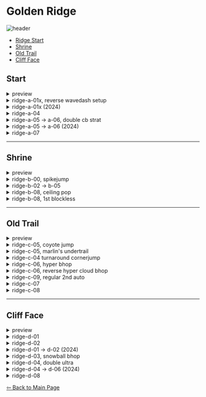 # Golden Ridge
![header](https://github.com/koralreeef/cuedump-anypercent/blob/main/pngs/ch4header.png)
   - [Ridge Start](#start)
   - [Shrine](#shrine)
   - [Old Trail](#old-trail)
   - [Cliff Face](#cliff-face)
## Start
 <details>
      <summary>preview</summary>
 <img src="https://github.com/koralreeef/cuedump-anypercent/blob/main/images/4start1.webp" width="384" height="216"/>
 <img src="https://github.com/koralreeef/cuedump-anypercent/blob/main/images/4start2.webp" width="384" height="216"/>
 <img src="https://github.com/koralreeef/cuedump-anypercent/blob/main/images/4start3.webp" width="384" height="216"/>
 <img src="https://github.com/koralreeef/cuedump-anypercent/blob/main/images/4start4.webp" width="384" height="216"/>
 <img src="https://github.com/koralreeef/cuedump-anypercent/blob/main/images/4start5.webp" width="384" height="216"/>
 <img src="https://github.com/koralreeef/cuedump-anypercent/blob/main/images/4start6.webp" width="384" height="216"/>
 </details>

 <details>
      <summary>ridge-a-01x, reverse wavedash setup</summary>
      
   ![gif](https://github.com/koralreeef/cuedump-anypercent/blob/main/images/4start1.webp)
   \
   ![cue](https://github.com/koralreeef/cuedump-anypercent/blob/main/pngs/4start8.PNG)
   \
   Start a hyper bhop on the second platform and aim to bhop on the left side of this diamond. Once you bhop, hold jump and perform a cb with your 2nd jump button to set up a reverse wavedash ultra.
   \
   ![cue](https://github.com/koralreeef/cuedump-anypercent/blob/main/pngs/4start4.PNG)
   \
  Bhop twice on the water and grounded ultra; do the cutscene skip after this lifesaver in the background, full climbjump, and demohyper ultra out. land on the left side of the bhop platform to make the next room easier.
 </details>

 <details>
      <summary>ridge-a-01x (2024)</summary>
      
   ![gif](https://github.com/koralreeef/cuedump-anypercent/blob/main/images/4start5.webp)
   \
   ![cue](https://github.com/koralreeef/cuedump-anypercent/blob/main/pngs/4start1.PNG)
   \
   Very tight strat and probably reserved for top players/checkpoint runs. When climbing up to the platform, stay low to the ground and downright dash. Hold grab, dashjump on the cue to get the most speed from the ultra (make sure to hold it to not get a hyper), and immediately buffer two jump inputs. Buffer a downright dash when entering the next room and bhop. Once you glide or get stopped for a frame, downright again and bhop to get under the bubble in the next room. These three bhops are all feel and take a very long time to get consistent.
 </details>

  <details>
      <summary>ridge-a-04</summary>
      
   ![gif](https://github.com/koralreeef/cuedump-anypercent/blob/main/images/4start2.webp)
   \
   ![cue](https://github.com/koralreeef/cuedump-anypercent/blob/main/pngs/4start3.PNG)
   \
   Do a grounded ultra from the bubble and min jump after transition. When Madeline's body is halfway lined with the platform, demo. Extended super as soon as you land on the cloud to get the most height.
 </details>
 
  <details>
      <summary>ridge-a-05 -> a-06, double cb strat</summary>
      
   ![gif](https://github.com/koralreeef/cuedump-anypercent/blob/main/images/4start3slowmo.webp)
   \
   Really tricky to learn at first but these cues should help. Also recommended to hold grab the whole time. After transition, wavedash and bhop off the 1st platform.
   \
   ![cue](https://github.com/koralreeef/cuedump-anypercent/blob/main/pngs/4start5.PNG)
   \
   ![cue](https://github.com/koralreeef/cuedump-anypercent/blob/main/pngs/4start6.PNG)
   \
   You need to line up Madeline to the platforms before performing an extended super and a demohyper respectively. After the super, line yourself up then do an extended demohyper into a buffered upright dash. Hold jump and cb with 2nd jump button. During transition, let go of jump and cb after transition.
 </details>
 
 <details>
      <summary>ridge-a-05 -> a-06 (2024)</summary>
      
   ![gif](https://github.com/koralreeef/cuedump-anypercent/blob/main/images/4start6.webp)
   \
   ![cue](https://github.com/koralreeef/cuedump-anypercent/blob/main/pngs/4start2.PNG)
   \
   An alternate way to do this room more consistently, super off both platforms and demohyper and hold jump into the room. Cb and upright before the blue flag in the background.
   ![cue](https://github.com/koralreeef/cuedump-anypercent/blob/main/pngs/4start9.PNG)
   \
   Let go of jump after the red line and steer madeline left to land smoothly.
 </details>

  <details>
      <summary>ridge-a-07</summary>
      
   ![gif](https://github.com/koralreeef/cuedump-anypercent/blob/main/images/4start4.webp)
   \
   ![cue](https://github.com/koralreeef/cuedump-anypercent/blob/main/pngs/4start7.png)
   \
   After jumping from the bubble downdiag, go neutral until the peak of your jump then wavedash, buffer upright, and cb. You can also hold right without needing to go neutral, whichever works for you.
 </details>
 
 ----
 ## Shrine
 <details>
      <summary>preview</summary>
 <img src="https://github.com/koralreeef/cuedump-anypercent/blob/main/images/shrine1.webp" width="384" height="216"/>
 <img src="https://github.com/koralreeef/cuedump-anypercent/blob/main/images/shrine2.webp" width="384" height="216"/>
 <img src="https://github.com/koralreeef/cuedump-anypercent/blob/main/images/shrine3.webp" width="384" height="216"/>
 <img src="https://github.com/koralreeef/cuedump-anypercent/blob/main/images/shrine.webp" width="384" height="216"/>
 </details>

 <details>
      <summary>ridge-b-00, spikejump</summary>
      
   ![gif](https://github.com/koralreeef/cuedump-anypercent/blob/main/images/shrine1.webp)
   \
   ![cue](https://github.com/koralreeef/cuedump-anypercent/blob/main/pngs/shrine3.PNG)
   \
   Wallkick at this line and hold jump and you'll get the spikejump everytime.
 </details>
 
 <details>
      <summary>ridge-b-02 -> b-05</summary>
      
   ![gif](https://github.com/koralreeef/cuedump-anypercent/blob/main/images/shrine2.webp)
   \
   ![cue](https://github.com/koralreeef/cuedump-anypercent/blob/main/pngs/shrine4.PNG)
   \
   For grabbing the left side of the wall during this room, do both wallbounces very late. You want to get the wallbounce right when you get halfway past this corner, and the other wallbounce should line up.
 </details>
 
 <details>
      <summary>ridge-b-08, ceiling pop</summary>
      
   ![gif](https://github.com/koralreeef/cuedump-anypercent/blob/main/images/shrine3.webp)
   \
   ![cue](https://github.com/koralreeef/cuedump-anypercent/blob/main/pngs/shrine5.png)
   \
   Fulljump when Madeline is covering the diamond in the background, then hold left after passing the other top right diamond corner. 
   \
   ![cue](https://github.com/koralreeef/cuedump-anypercent/blob/main/pngs/shrine6.png)
   \
   If you have trouble getting muscle memory for cpop, here's a cue for a general reference of when to dash.
 </details>
 
<details>
      <summary>ridge-b-08, 1st blockless</summary>
      
   ![gif](https://github.com/koralreeef/cuedump-anypercent/blob/main/images/shrine.webp)
   \
   ![cue](https://github.com/koralreeef/cuedump-anypercent/blob/main/pngs/shrine1.PNG)
   \
   To have a consistent position, start from the corner before the platform. Downright into a grounded ultra, and aim to coyote jump at the listed cue.
   \
   ![cue](https://github.com/koralreeef/cuedump-anypercent/blob/main/pngs/shrine2.PNG)
   \
   Aim to upright demo near the middle of the branch and turnaround climbjump afterwards. This cue is more finnicky since it'll depend on your coyote jump position.
</details>

 ----
 ## Old Trail
 <details>
   <summary>preview</summary>
 <img src="https://github.com/koralreeef/cuedump-anypercent/blob/main/images/trail1.webp" width="384" height="216"/>
 <img src="https://github.com/koralreeef/cuedump-anypercent/blob/main/images/trail2.webp" width="384" height="216"/>
 <img src="https://github.com/koralreeef/cuedump-anypercent/blob/main/images/trail3.webp" width="384" height="216"/>
 <img src="https://github.com/koralreeef/cuedump-anypercent/blob/main/images/trail4.webp" width="384" height="216"/>
 <img src="https://github.com/koralreeef/cuedump-anypercent/blob/main/images/oldtrail1.webp" width="384" height="216"/>
 <img src="https://github.com/koralreeef/cuedump-anypercent/blob/main/images/oldtrail2.webp" width="384" height="216"/>
 <img src="https://github.com/koralreeef/cuedump-anypercent/blob/main/images/oldtrail3.webp" width="384" height="216"/>
 <img src="https://github.com/koralreeef/cuedump-anypercent/blob/main/images/oldtrail4.webp" width="384" height="216"/>
 </details>

 <details>
      <summary>ridge-c-05, coyote jump</summary>
      
   ![gif](https://github.com/koralreeef/cuedump-anypercent/blob/main/images/trail1.webp)
   \
   ![cue](https://github.com/koralreeef/cuedump-anypercent/blob/main/pngs/trail1.PNG)
   \
   Hold jump on the reverse hyper until transition and hold right the entire time, and aim to do your coyote jump around here.
 </details>
 
 <details>
      <summary>ridge-c-05, marlin's undertrail</summary>
      
   ![gif](https://github.com/koralreeef/cuedump-anypercent/blob/main/images/oldtrail1.webp)
   \
   ![cue](https://github.com/koralreeef/cuedump-anypercent/blob/main/pngs/oldtrail1.PNG)
   Very intuitive way to do undertrail but takes a 0.2s hit in terms of speed. Climb into the corner, climbjump right and immediately hold left. Climbjump right again and after passing the next pillar, jump to wallkick off of the pillar and finish the room. Make sure to fulljump on both of these climbjumps.
 </details>

 <details>
      <summary>ridge-c-04 turnaround cornerjump</summary>
      
   ![gif](https://github.com/koralreeef/cuedump-anypercent/blob/main/images/oldtrail2.webp)
   \
   ![cue](https://github.com/koralreeef/cuedump-anypercent/blob/main/pngs/oldtrail2.PNG)
   Neutral on transition, follow the movement in the gif and aim for the diamond to line up the upright demo.
 </details>

 <details>
      <summary>ridge-c-06, hyper bhop</summary>
      
   ![gif](https://github.com/koralreeef/cuedump-anypercent/blob/main/images/trail2.webp)
   \
   I find it easiest to setup this bhop with a neutral wallbounce from the previous screen, then another neutral wallbounce on the autoscroller block. Neutral wallkick and tap right lightly for at least 2 frames to land on the leftmost part of the block.
 </details>

 <details>
      <summary>ridge-c-06, reverse hyper cloud bhop</summary>
      
   ![gif](https://github.com/koralreeef/cuedump-anypercent/blob/main/images/oldtrail3.webp)
   \
   Becomes a very difficult room with this strat set, but can be more managable with these cues. Neutral wallbounce into the room, right dash onto the cloud and start a left dash. For keyboard players: start the left dash while holding right. Let go of left, and jump twice immediately to hyper bhop to the grab block.
   \
   ![cue](https://github.com/koralreeef/cuedump-anypercent/blob/main/pngs/oldtrail3.PNG)
   Wallbounce in between the blue lines and start the turnaround after passing the red line. These can be visualized by the edge of the grab block and the hole in the bg texture, respectively. After dashing left with the bubble, stay neutral to tap jump off the spiked block, upleft demo immediately and wallkick. 
 </details>

 <details>
      <summary>ridge-c-09, regular 2nd auto</summary>
      
   ![gif](https://github.com/koralreeef/cuedump-anypercent/blob/main/images/trail3.webp)
   \
   ![cue](https://cdn.discordapp.com/attachments/293555577991200770/776222446935605248/trail2.PNG)
   \
   Do your extended hyper > ultra when the autoscroller block reaches this cue in the bg. Make sure you crouchjump and not buffer the jump.
   \
   ![cue](https://cdn.discordapp.com/attachments/293555577991200770/776237195602034738/unknown.png)
   \
   Have Madeline's right foot be on the platform before starting the extended hyper to be consistent.
 </details>
 
  <details>
      <summary>ridge-c-07</summary>
      
   ![gif](https://github.com/koralreeef/cuedump-anypercent/blob/main/images/oldtrail4.webp)
   \
   Neutral on transition and hyper bhop to the wall. Neutral twice and climbjump for chances at cbs. Try to be climbjumping around the snowy edges of the blocks for higher chances at a cb.
 </details> 

 <details>
      <summary>ridge-c-08</summary>
      
   ![gif](https://github.com/koralreeef/cuedump-anypercent/blob/main/images/trail4.webp)
   \
   On entrance, do a wavedash and get 3 climbjumps to make the wind cycle and get to the bubble. Buffer both the bubble upleft and the updash and drift into the wall and climbjump. If you buffered both bubble dashes, you shouldn't ever die to the spikes before the 2nd bubble. 
 </details> 

  ----
 ## Cliff Face
 <details>
    <summary>preview</summary>
 <img src="https://github.com/koralreeef/cuedump-anypercent/blob/main/images/face1.webp" width="384" height="216"/>
 <img src="https://github.com/koralreeef/cuedump-anypercent/blob/main/images/face2.webp" width="384" height="216"/>
 <img src="https://github.com/koralreeef/cuedump-anypercent/blob/main/images/face3.webp" width="384" height="216"/>
 <img src="https://github.com/koralreeef/cuedump-anypercent/blob/main/images/face4.webp" width="384" height="216"/>
 <img src="https://github.com/koralreeef/cuedump-anypercent/blob/main/images/face5.webp" width="384" height="216"/>
 <img src="https://github.com/koralreeef/cuedump-anypercent/blob/main/images/cliffface1.webp" width="384" height="216"/>
 <img src="https://github.com/koralreeef/cuedump-anypercent/blob/main/images/cliffface2.webp" width="384" height="216"/>
 </details>
 
  <details>
      <summary>ridge-d-01</summary>
      
   ![gif](https://github.com/koralreeef/cuedump-anypercent/blob/main/images/face1.webp)
   \
   ![cue](https://github.com/koralreeef/cuedump-anypercent/blob/main/images/face1.PNG)
   \
   Extend the super as much as possible, then hold jump and upright dash cb after passing this tree branch.
 </details>
 
  <details>
      <summary>ridge-d-02</summary>
      
   ![gif](https://github.com/koralreeef/cuedump-anypercent/blob/main/images/face2.webp)
   \
   ![cue](https://github.com/koralreeef/cuedump-anypercent/blob/main/images/face2.PNG)
   \
   Right dash off the autoscroller block, and jump + upright anytime after this line.
   \
   ![cue](https://github.com/koralreeef/cuedump-anypercent/blob/main/images/face3.PNG)
   \
   When Madeline passes this line, jump + downright dash at almost the same time to get to the bubble. Make sure to hold grab while doing the jump.
 </details>

  <details>
      <summary>ridge-d-01 -> d-02 (2024)</summary>
      
   ![gif](https://github.com/koralreeef/cuedump-anypercent/blob/main/images/cliffface1.webp)
   \
   Follow the movement in d-01 to have a dash while climbing up the wall to d-02.
   \
   ![cue](https://github.com/koralreeef/cuedump-anypercent/blob/main/images/cliffface1a.PNG)
   \
   Super and hold jump into transition. At the cue, downright dash and hold downright. 
   \
   ![cue](https://github.com/koralreeef/cuedump-anypercent/blob/main/images/cliffface1b.PNG)
   \
   After making it to the cloud, jump and immediately dash up to avoid the bubble. Get into the topleft corner and wait until passing the cue to let go of the block (make sure to not scrape against the block itself by holding left). You can decide whether to back out after getting into the bubble by seeing how far madeline is pushed past the bubble when getting into it. 
 </details>

  <details>
      <summary>ridge-d-03, snowball bhop</summary>
      
   ![gif](https://github.com/koralreeef/cuedump-anypercent/blob/main/images/face3.webp)
   \
   ![cue](https://github.com/koralreeef/cuedump-anypercent/blob/main/images/face4.PNG)
   \
   Start a hyper in the previous room, buffer jump, right dash after this flower on the ground, and hyper bhop. Don't shorten the hyper bhop too much otherwise you die. This cue also works for the grounded ultra, just do a hyper bhop from previous screen and min jump.
 </details>

 <details>
      <summary>ridge-d-04, double ultra</summary>
      
   ![gif](https://github.com/koralreeef/cuedump-anypercent/blob/main/images/face4.webp)
   \
   ![cue](https://github.com/koralreeef/cuedump-anypercent/blob/main/images/face5.PNG)
   \
   After doing a right bubble dash, go neutral until you land on the ground, then hyper bhop and ultra, ultra. You want to coyote jump under this pillar to avoid being bonked and to also land cleanly on the platform directly under the bubble.
 </details>

 <details>
      <summary>ridge-d-04 -> d-06 (2024)</summary>
      
   ![gif](https://github.com/koralreeef/cuedump-anypercent/blob/main/images/cliffface2.webp)
   \
   ![cue](https://github.com/koralreeef/cuedump-anypercent/blob/main/images/cliffface2a.PNG)
   \
   Wavedash after exiting the bubble and wavedash again. Aim for this spot when coyote jumping and start an ultra before the transition.
   \
   ![cue](https://github.com/koralreeef/cuedump-anypercent/blob/main/images/cliffface2b.PNG)
   \
   Aim for another coyote jump around here to get the distance for the snowball super.
   \
   ![cue](https://github.com/koralreeef/cuedump-anypercent/blob/main/images/cliffface2c.PNG)
   \
   Grounded ultra in, go neutral for a bit to not miss the platform when wavedashing, and start the super off the tiny platform past the blue line.
   \
   ![cue](https://github.com/koralreeef/cuedump-anypercent/blob/main/images/cliffface2d.PNG)
   \
   To manage the second snowball's height, upright below these bg textures.
 </details>

  <details>
      <summary>ridge-d-08</summary>
      
   ![gif](https://github.com/koralreeef/cuedump-anypercent/blob/main/images/face5.webp)
   \
   ![cue](https://github.com/koralreeef/cuedump-anypercent/blob/main/images/face6.PNG)
   \
   Hold jump after doing the reverse wavedash from the bubble and ultra at anytime while above this cue. It can be also easier to think of the bubble as just another dash.
 </details>

[⇦ Back to Main Page](https://github.com/koralreeef/anypercent-cuecollection)

